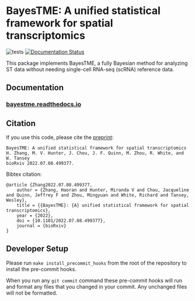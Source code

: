 # BayesTME: A unified statistical framework for spatial transcriptomics

![tests](https://github.com/tansey-lab/bayestme/actions/workflows/python-unittest.yml/badge.svg)
[![Documentation Status](https://readthedocs.org/projects/bayestme/badge/?version=latest)](https://bayestme.readthedocs.io/en/latest/?badge=latest)

This package implements BayesTME, a fully Bayesian method for analyzing ST data without needing single-cell RNA-seq (scRNA) reference data.

## Documentation

### [bayestme.readthedocs.io](https://bayestme.readthedocs.io/en/latest/)

## Citation

If you use this code, please cite the [preprint](https://www.biorxiv.org/content/10.1101/2022.07.08.499377):

```
BayesTME: A unified statistical framework for spatial transcriptomics
H. Zhang, M. V. Hunter, J. Chou, J. F. Quinn, M. Zhou, R. White, and W. Tansey
bioRxiv 2022.07.08.499377.
```

Bibtex citation:
```
@article {Zhang2022.07.08.499377,
	author = {Zhang, Haoran and Hunter, Miranda V and Chou, Jacqueline and Quinn, Jeffrey F and Zhou, Mingyuan and White, Richard and Tansey, Wesley},
	title = {{BayesTME}: {A} unified statistical framework for spatial transcriptomics},
	year = {2022},
	doi = {10.1101/2022.07.08.499377},
	journal = {bioRxiv}
}
```

## Developer Setup

Please run `make install_precommit_hooks` from the root of the repository
to install the pre-commit hooks.

When you run any `git commit` command these pre-commit hooks will run and format any files that you changed in your commit.
Any unchanged files will not be formatted.
